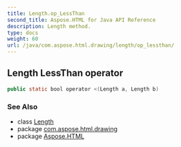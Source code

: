 ```yaml
---
title: Length.op_LessThan
second_title: Aspose.HTML for Java API Reference
description: Length method. 
type: docs
weight: 60
url: /java/com.aspose.html.drawing/length/op_lessthan/
---
```

## Length LessThan operator

```java
public static bool operator <(Length a, Length b)
```

### See Also

* class [Length](../)
* package [com.aspose.html.drawing](../../../com.aspose.html.drawing/)
* package [Aspose.HTML](../../../)
